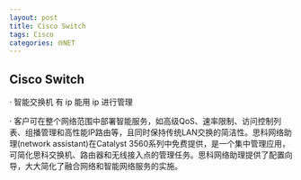```yaml
---
layout: post
title: Cisco Switch
tags: Cisco
categories: 🌐NET
---
```


## Cisco Switch

·	智能交换机 有 ip 能用 ip 进行管理

·	客户可在整个网络范围中部署智能服务，如高级QoS、速率限制、访问控制列表、组播管理和高性能IP路由等，且同时保持传统LAN交换的简洁性。思科网络助理(network assistant)在Catalyst 3560系列中免费提供，是一个集中管理应用，可简化思科交换机、路由器和无线接入点的管理任务。思科网络助理提供了配置向导，大大简化了融合网络和智能网络服务的实施。


